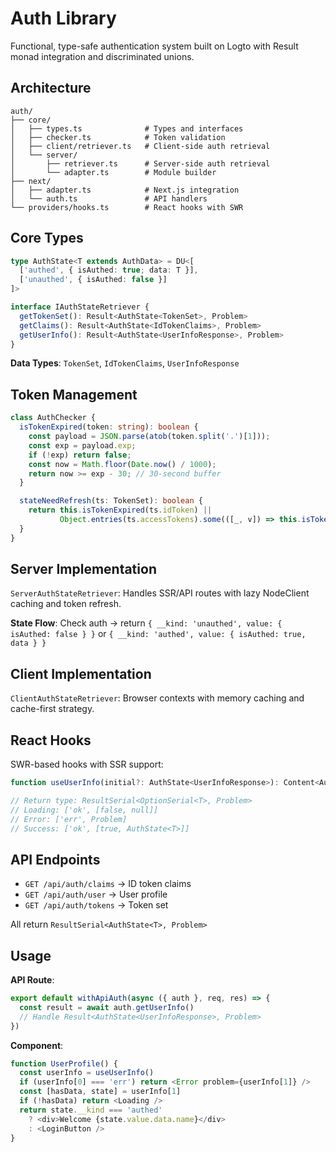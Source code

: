 # Auth Library

Functional, type-safe authentication system built on Logto with Result monad integration and discriminated unions.

## Architecture

```
auth/
├── core/
│   ├── types.ts              # Types and interfaces
│   ├── checker.ts            # Token validation
│   ├── client/retriever.ts   # Client-side auth retrieval
│   └── server/
│       ├── retriever.ts      # Server-side auth retrieval
│       └── adapter.ts        # Module builder
├── next/
│   ├── adapter.ts            # Next.js integration
│   └── auth.ts               # API handlers
└── providers/hooks.ts        # React hooks with SWR
```

## Core Types

```typescript
type AuthState<T extends AuthData> = DU<[
  ['authed', { isAuthed: true; data: T }],
  ['unauthed', { isAuthed: false }]
]>

interface IAuthStateRetriever {
  getTokenSet(): Result<AuthState<TokenSet>, Problem>
  getClaims(): Result<AuthState<IdTokenClaims>, Problem>
  getUserInfo(): Result<AuthState<UserInfoResponse>, Problem>
}
```

**Data Types**: `TokenSet`, `IdTokenClaims`, `UserInfoResponse`

## Token Management

```typescript
class AuthChecker {
  isTokenExpired(token: string): boolean {
    const payload = JSON.parse(atob(token.split('.')[1]));
    const exp = payload.exp;
    if (!exp) return false;
    const now = Math.floor(Date.now() / 1000);
    return now >= exp - 30; // 30-second buffer
  }

  stateNeedRefresh(ts: TokenSet): boolean {
    return this.isTokenExpired(ts.idToken) ||
           Object.entries(ts.accessTokens).some(([_, v]) => this.isTokenExpired(v));
  }
}
```

## Server Implementation

`ServerAuthStateRetriever`: Handles SSR/API routes with lazy NodeClient caching and token refresh.

**State Flow**: Check auth → return `{ __kind: 'unauthed', value: { isAuthed: false } }` or `{ __kind: 'authed', value: { isAuthed: true, data } }`

## Client Implementation

`ClientAuthStateRetriever`: Browser contexts with memory caching and cache-first strategy.

## React Hooks

SWR-based hooks with SSR support:

```typescript
function useUserInfo(initial?: AuthState<UserInfoResponse>): Content<AuthState<UserInfoResponse>, Problem>

// Return type: ResultSerial<OptionSerial<T>, Problem>
// Loading: ['ok', [false, null]]
// Error: ['err', Problem]
// Success: ['ok', [true, AuthState<T>]]
```

## API Endpoints

- `GET /api/auth/claims` → ID token claims
- `GET /api/auth/user` → User profile
- `GET /api/auth/tokens` → Token set

All return `ResultSerial<AuthState<T>, Problem>`

## Usage

**API Route**:
```typescript
export default withApiAuth(async ({ auth }, req, res) => {
  const result = await auth.getUserInfo()
  // Handle Result<AuthState<UserInfoResponse>, Problem>
})
```

**Component**:
```typescript
function UserProfile() {
  const userInfo = useUserInfo()
  if (userInfo[0] === 'err') return <Error problem={userInfo[1]} />
  const [hasData, state] = userInfo[1]
  if (!hasData) return <Loading />
  return state.__kind === 'authed'
    ? <div>Welcome {state.value.data.name}</div>
    : <LoginButton />
}
```